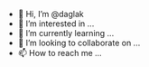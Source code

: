 - 👋 Hi, I’m @daglak
- 👀 I’m interested in ...
- 🌱 I’m currently learning ...
- 💞️ I’m looking to collaborate on ...
- 📫 How to reach me ...

<!---
daglak/daglak is a ✨ special ✨ repository because its `README.md` (this file) appears on your GitHub profile.
You can click the Preview link to take a look at your changes.
--->
